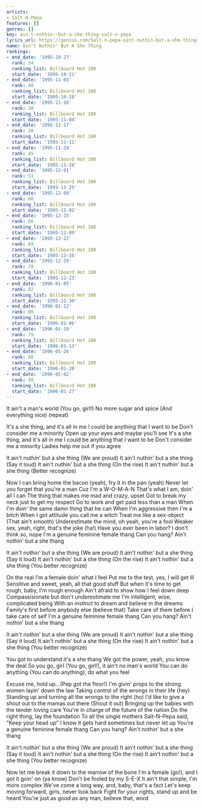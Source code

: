 ```yaml
---
artists:
- Salt-N-Pepa
features: []
genres: []
key: ain-t-nuthin--but-a-she-thing-salt-n-pepa
lyrics_url: https://genius.com/Salt-n-pepa-aint-nuthin-but-a-she-thing-lyrics
name: Ain't Nuthin' But A She Thing
rankings:
- end_date: '1995-10-27'
  rank: 54
  ranking_list: Billboard Hot 100
  start_date: '1995-10-21'
- end_date: '1995-11-03'
  rank: 40
  ranking_list: Billboard Hot 100
  start_date: '1995-10-28'
- end_date: '1995-11-10'
  rank: 38
  ranking_list: Billboard Hot 100
  start_date: '1995-11-04'
- end_date: '1995-11-17'
  rank: 38
  ranking_list: Billboard Hot 100
  start_date: '1995-11-11'
- end_date: '1995-11-24'
  rank: 45
  ranking_list: Billboard Hot 100
  start_date: '1995-11-18'
- end_date: '1995-12-01'
  rank: 51
  ranking_list: Billboard Hot 100
  start_date: '1995-11-25'
- end_date: '1995-12-08'
  rank: 60
  ranking_list: Billboard Hot 100
  start_date: '1995-12-02'
- end_date: '1995-12-15'
  rank: 66
  ranking_list: Billboard Hot 100
  start_date: '1995-12-09'
- end_date: '1995-12-22'
  rank: 69
  ranking_list: Billboard Hot 100
  start_date: '1995-12-16'
- end_date: '1995-12-29'
  rank: 78
  ranking_list: Billboard Hot 100
  start_date: '1995-12-23'
- end_date: '1996-01-05'
  rank: 82
  ranking_list: Billboard Hot 100
  start_date: '1995-12-30'
- end_date: '1996-01-12'
  rank: 80
  ranking_list: Billboard Hot 100
  start_date: '1996-01-06'
- end_date: '1996-01-19'
  rank: 79
  ranking_list: Billboard Hot 100
  start_date: '1996-01-13'
- end_date: '1996-01-26'
  rank: 88
  ranking_list: Billboard Hot 100
  start_date: '1996-01-20'
- end_date: '1996-02-02'
  rank: 98
  ranking_list: Billboard Hot 100
  start_date: '1996-01-27'
---
```

It ain't a man's world (You go, girl!)
No more sugar and spice (And everything nice)
(repeat)


It's a she thing, and it's all in me
I could be anything that I want to be
Don't consider me a minority
Open up your eyes and maybe you'll see
It's a she thing, and it's all in me
I could be anything that I want to be
Don't consider me a minority
Ladies help me out if you agree

It ain't nuthin' but a she thing (We are proud)
It ain't nuthin' but a she thing (Say it loud)
It ain't nuthin' but a she thing (On the rise)
It ain't nuthin' but a she thing (Better recognize)

Now I can bring home the bacon (yeah), fry it in the pan (yeah)
Never let you forget that you're a man
Cuz I'm a W-O-M-A-N
That's what I am, doin' all I can
The thing that makes me mad and crazy, upset
Got to break my neck just to get my respect
Go to work and get paid less than a man
When I'm doin' the same damn thing that he can
When I'm aggressive then I'm a bitch
When I got attitude you call me a witch
Treat me like a sex-object (That ain't smooth)
Underestimate the mind, oh yeah, you're a fool
Weaker sex, yeah, right, that's the joke (ha!)
Have you ever been in labor? I don't think so, nope
I'm a genuine feminine female thang
Can you hang? Ain't nothin' but a she thang



It ain't nothin' but a she thing (We are proud)
It ain't nothin' but a she thing (Say it loud)
It ain't nothin' but a she thing (On the rise)
It ain't nothin' but a she thing (You better recognize)

On the real I'm a female doin' what I feel
Put me to the test, yes, I will get ill
Sensitive and sweet, yeah, all that good stuff
But when it's time to get rough, baby, I'm rough enough
Ain't afraid to show how I feel down deep
Compassisionate but don't underestimate me
I'm intelligent, wise, complicated being
With an instinct to dream and believe in the dreams
Family's first before anybody else (believe that)
Take care of them before I take care of self
I'm a genuine feminine female thang
Can you hang? Ain't nothin' but a she thang

It ain't nothin' but a she thing (We are proud)
It ain't nothin' but a she thing (Say it loud)
It ain't nothin' but a she thing (On the rise)
It ain't nothin' but a she thing (You better recognize)

You got to understand it's a she thang
We got the power, yeah, you know the deal
So you go, girl (You go, girl!), it ain't no man's world
You can do anything (You can do anything), do what you feel

Excuse me, hold up...(Pep got the floor!)
I'm givin' props to the strong women layin' down the law
Taking control of the wrongs in their life (hey)
Standing up and turning all the wrongs to the right (ho)
I'd like to give a shout out to the mamas out there (Shout it out)
Bringing up the babies with the tender loving care
You're in charge of the future of the nation
Do the right thing, lay the foundation
To all the single mothers Salt-N-Pepa said, "Keep your head up"
I know it gets hard sometimes but never let up
You're a genuine feminine female thang
Can you hang? Ain't nothin' but a she thang



It ain't nothin' but a she thing (We are proud)
It ain't nothin' but a she thing (Say it loud)
It ain't nothin' but a she thing (On the rise)
It ain't nothin' but a she thing (You better recognize)

Now let me break it down to the marrow of the bone
I'm a female (go!), and I got it goin' on (ya know)
Don't be fooled by my S-E-X
It ain't that simple, I'm more complex
We've come a long way, and, baby, that's a fact
Let's keep moving forward, girls, never look back
Fight for your rights, stand up and be heard
You're just as good as any man, believe that, word
